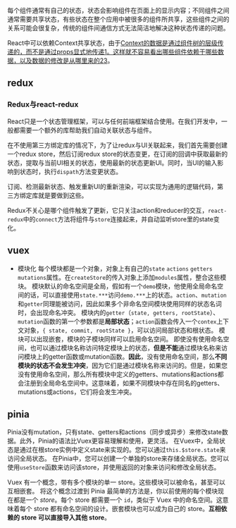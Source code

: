 每个组件通常有自己的状态，状态会影响组件在页面上的显示内容；不同组件之间通常需要共享状态，有些状态在整个应用中被很多的组件所共享，这些组件之间的关系可能会很复杂，传统的组件间通信方式无法简洁地解决这种状态传递的问题。

React中可以依赖Context共享状态，由于[Context的数据是通过组件树的层级传递的，而不是通过props显式地传递](https://juejin.cn/post/6969188665532612639)[1](https://juejin.cn/post/6969188665532612639)[。这样就不容易看出哪些组件依赖于哪些数据，以及数据的修改是从哪里来的](https://juejin.cn/post/7085190229782429727)[2](https://juejin.cn/post/7085190229782429727)[3](https://zhuanlan.zhihu.com/p/110085652)。

## redux

### Redux与react-redux

React只是一个状态管理框架，可以与任何前端框架结合使用。在我们开发中，一般都需要一个额外的库帮助我们自动关联状态与组件。

在不使用第三方绑定库的情况下，为了让redux与UI关联起来，我们首先需要创建一个redux store，然后订阅redux store的状态变更，在订阅的回调中获取最新的状态，提取与当前UI相关的状态，使用最新的状态更新UI。同时，当UI的输入影响到状态时，执行`dispath`方法变更状态。

订阅、检测最新状态、触发重新UI的重新渲染，可以实现为通用的逻辑代码，第三方绑定库就是要做到这些。

Redux不关心是哪个组件触发了更新，它只关注action和reducer的交互，`react-redux`中的`connect`方法将组件与`store`连接起来，并自动监听store里的state变化。

## vuex

- 模块化
  每个模块都是一个对象，对象上有自己的`state` `actions` `getters` `mutations`属性。在`createStore`的传入对象上添加`modules`属性，整合这些模块。
  模块默认的命名空间是全局，假如有一个`demo`模块，他使用全局命名空间的话，可以直接使用`state.***`访问`demo.***`上的状态。`action`、`mutation`和`getter`同理能被访问，因此如果多个非命名空间模块使用同样的状态名词时，会出现命名冲突。
  模块内的`getter`（`state, getters, rootState`）、`mutation`函数的第一个参数都是**局部状态**；`action`函数会传入一个`contex`上下文对象，`{ state, commit, rootState }`，可以访问局部状态和根状态。
  模块可以出现嵌套，模块的子模块同样可以启用命名空间。
  即使没有使用命名空间，也可以通过模块名称访问特定模块上的状态，**但是不能**通过模块名称来访问模块上的getter函数或mutation函数。**因此**，没有使用命名空间，那么**不同模块的状态不会发生冲突**，因为它们是通过模块名称来访问的。但是，如果您没有使用命名空间，那么所有模块中定义的getters、mutations和actions都会注册到全局命名空间中。这意味着，如果不同模块中存在同名的getters、mutations或actions，它们将会发生冲突。

## pinia

Pinia没有mutation，只有state、getters和actions（同步或异步）来修改state数据。此外，Pinia的语法比Vuex更容易理解和使用，更灵活。
在Vuex中，全局状态是通过在根store实例中定义state来实现的。您可以通过`this.$store.state`来访问全局状态。
在Pinia中，您可以创建一个单独的store来存储全局状态。您可以使用`useStore`函数来访问该store，并使用返回的对象来访问和修改全局状态。

Vuex 有一个概念，带有多个模块的单一 store。这些模块可以被命名，甚至可以互相嵌套。
将这个概念过渡到 Pinia 最简单的方法是，你以前使用的每个模块现在都是一个 *store*。每个 store 都需要一个 `id`，类似于 Vuex 中的命名空间。这意味着每个 store 都有命名空间的设计。嵌套模块也可以成为自己的 store。**互相依赖的 store 可以直接导入其他 store**。
